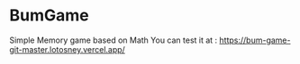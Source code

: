 # BumGame
Simple Memory game based on Math
You can test it at :
https://bum-game-git-master.lotosney.vercel.app/
